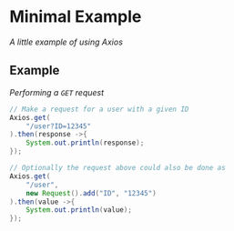 # Minimal Example
*A little example of using Axios*

## Example

*Performing a `GET` request*

```java
// Make a request for a user with a given ID
Axios.get(
	"/user?ID=12345" 
).then(response ->{
	System.out.println(response);
});

// Optionally the request above could also be done as
Axios.get(
	"/user",
	new Request().add("ID", "12345") 
).then(value ->{
	System.out.println(value);
});
```